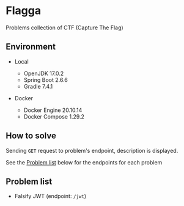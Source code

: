 # Flagga

Problems collection of CTF (Capture The Flag)

## Environment

- Local
  - OpenJDK 17.0.2
  - Spring Boot 2.6.6
  - Gradle 7.4.1

- Docker
  - Docker Engine 20.10.14
  - Docker Compose 1.29.2

## How to solve

Sending `GET` request to problem's endpoint, description is displayed.

See the [Problem list](#problem-list) below for the endpoints for each problem

## Problem list
 - Falsify JWT (endpoint: `/jwt`)